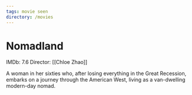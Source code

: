 ```yaml
---
tags: movie seen
directory: /movies
---
```

# Nomadland

IMDb: 7.6
Director: [[Chloe Zhao]]

A woman in her sixties who, after losing everything in the Great Recession, embarks on a journey through the American West, living as a van-dwelling modern-day nomad.
